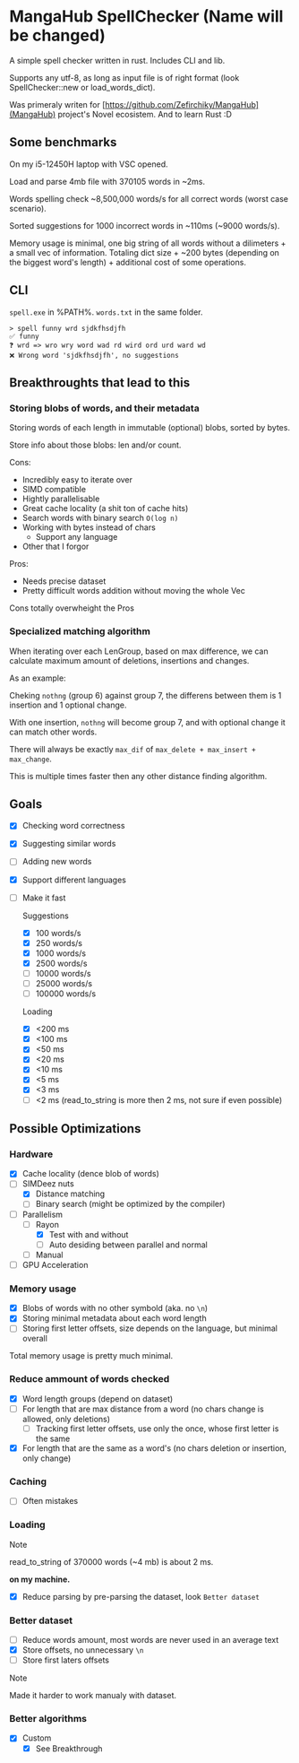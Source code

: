 # MangaHub SpellChecker (Name will be changed)

A simple spell checker written in rust. Includes CLI and lib.

Supports any utf-8, as long as input file is of right format (look SpellChecker::new or load_words_dict).

Was primeraly writen for [https://github.com/Zefirchiky/MangaHub](MangaHub) project's Novel ecosistem. And to learn Rust :D

## Some benchmarks

On my i5-12450H laptop with VSC opened.

Load and parse 4mb file with 370105 words in ~2ms.

Words spelling check ~8,500,000 words/s for all correct words (worst case scenario).

Sorted suggestions for 1000 incorrect words in ~110ms (~9000 words/s).

Memory usage is minimal, one big string of all words without a dilimeters + a small vec of information.
Totaling dict size + ~200 bytes (depending on the biggest word's length) + additional cost of some operations.

## CLI

`spell.exe` in %PATH%. `words.txt` in the same folder.

```shell
> spell funny wrd sjdkfhsdjfh
✅ funny
❓ wrd => wro wry word wad rd wird ord urd ward wd
❌ Wrong word 'sjdkfhsdjfh', no suggestions
```

## Breakthroughts that lead to this

### Storing blobs of words, and their metadata

Storing words of each length in immutable (optional) blobs, sorted by bytes.

Store info about those blobs: len and/or count.

Cons:

- Incredibly easy to iterate over
- SIMD compatible
- Hightly parallelisable
- Great cache locality (a shit ton of cache hits)
- Search words with binary search `O(log n)`
- Working with bytes instead of chars
  - Support any language
- Other that I forgor

Pros:

- Needs precise dataset
- Pretty difficult words addition without moving the whole Vec

Cons totally overwheight the Pros

### Specialized matching algorithm

When iterating over each LenGroup, based on max difference, we can calculate maximum amount of deletions, insertions and changes.

As an example:

Cheking `nothng` (group 6) against group 7, the differens between them is 1 insertion and 1 optional change.

With one insertion, `nothng` will become group 7, and with optional change it can match other words.

There will always be exactly `max_dif` of `max_delete + max_insert + max_change`.

This is multiple times faster then any other distance finding algorithm.

## Goals

- [x] Checking word correctness
- [x] Suggesting similar words
- [ ] Adding new words
- [x] Support different languages
- [ ] Make it fast

  Suggestions
  - [x] 100 words/s
  - [x] 250 words/s
  - [x] 1000 words/s
  - [x] 2500 words/s
  - [ ] 10000 words/s
  - [ ] 25000 words/s
  - [ ] 100000 words/s

  Loading
  - [x] <200 ms
  - [x] <100 ms
  - [x] <50 ms
  - [x] <20 ms
  - [x] <10 ms
  - [x] <5 ms
  - [x] <3 ms
  - [ ] <2 ms (read_to_string is more then 2 ms, not sure if even possible)

## Possible Optimizations

### Hardware

- [x] Cache locality (dence blob of words)
- [ ] SIMDeez nuts
  - [x] Distance matching
  - [ ] Binary search (might be optimized by the compiler)
- [ ] Parallelism
  - [ ] Rayon
    - [x] Test with and without
    - [ ] Auto desiding between parallel and normal
  - [ ] Manual
- [ ] GPU Acceleration

### Memory usage

- [x] Blobs of words with no other symbold (aka. no `\n`)
- [x] Storing minimal metadata about each word length
- [ ] Storing first letter offsets, size depends on the language, but minimal overall

Total memory usage is pretty much minimal.

### Reduce ammount of words checked

- [x] Word length groups (depend on dataset)
- [ ] For length that are max distance from a word (no chars change is allowed, only deletions)
  - [ ] Tracking first letter offsets, use only the once, whose first letter is the same
- [x] For length that are the same as a word's (no chars deletion or insertion, only change)

### Caching

- [ ] Often mistakes

### Loading

> [!NOTE]
> read_to_string of 370000 words (~4 mb) is about 2 ms.
>
> **on my machine.**

- [x] Reduce parsing by pre-parsing the dataset, look `Better dataset`

### Better dataset

- [ ] Reduce words amount, most words are never used in an average text
- [x] Store offsets, no unnecessary `\n`
- [ ] Store first laters offsets

> [!NOTE]
> Made it harder to work manualy with dataset.

### Better algorithms

- [x] Custom
  - [x] See Breakthrough
